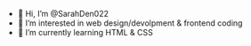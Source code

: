 - 👋 Hi, I’m @SarahDen022
- 👀 I’m interested in web design/devolpment & frontend coding
- 🌱 I’m currently learning HTML & CSS
<!---
SarahDen022/SarahDen022 is a ✨ special ✨ repository because its `README.md` (this file) appears on your GitHub profile.
You can click the Preview link to take a look at your changes.
--->
